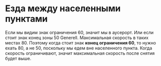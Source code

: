 # Езда между населенными пунктами
Если мы видим знак ограничения 60, значит мы в аусерорт. Или если стоит знак конец зоны 50 Generell.
Максимальная скорость в таких местах 80. Поэтому когда стоит знак **конец ограничения 60**, то нужно ехать 80, а не 50, поскольку мы едем вне населенного пункта. Когда скорость ограничивают, значит максимальная скорость после снятия будет выше.
